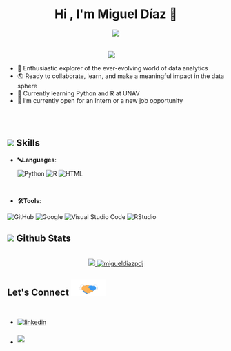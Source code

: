 <h1 align="center"> <b>Hi , I'm Miguel Díaz 👋</b> </h1>
<!--  -->
<p align="center">
  <a href="https://github.com/DenverCoder1/readme-typing-svg"><img src="https://readme-typing-svg.herokuapp.com?font=Time+New+Roman&color=cyan&size=25&center=true&vCenter=true&width=600&height=100&lines=Unlocking+data's+hidden+stories;BBA+student+by+day,+Data+Analysist+by+night;Weaving+insights+from+the+digital+realm"></a>
</p>

<br>
<picture>
  <img src="https://static.vecteezy.com/system/resources/previews/007/559/606/original/a-children-learning-coding-or-computer-programming-flat-illustration-coding-for-kids-basic-computer-programing-can-be-used-for-web-landing-page-social-media-promotion-etc-vector.jpg" align="right" width="270px">
</picture>


<br>

- 🌝 Enthusiastic explorer of the ever-evolving world of data analytics
- 🌎 Ready to collaborate, learn, and make a meaningful impact in the data sphere
- 🔭 Currently learning Python and R at UNAV
- 📖 I’m currently open for an Intern or a new job opportunity

<br><br>

## <img src="https://media2.giphy.com/media/QssGEmpkyEOhBCb7e1/giphy.gif?cid=ecf05e47a0n3gi1bfqntqmob8g9aid1oyj2wr3ds3mg700bl&rid=giphy.gif" width ="25"><b> Skills</b>

<p align="center">

- **🔤Languages**:

    ![Python](https://img.shields.io/badge/Python%20-%2314354C.svg?style=for-the-badge&logo=python&logoColor=white)
    ![R](https://img.shields.io/badge/R%20-%2769a84f.svg?style=for-the-badge&logo=r&logoColor=white)
    ![HTML](https://img.shields.io/badge/HTML%20-%23E34F26.svg?style=for-the-badge&logo=html5&logoColor=white)
<br>   

- **🛠️Tools**:

![GitHub](https://img.shields.io/badge/github-%23121011.svg?style=for-the-badge&logo=github&logoColor=white)
![Google](https://img.shields.io/badge/google-%234285F4.svg?style=for-the-badge&logo=google&logoColor=white)
![Visual Studio Code](https://img.shields.io/badge/Visual%20Studio%20Code-0078d7.svg?style=for-the-badge&logo=visual-studio-code&logoColor=white)
![RStudio](https://img.shields.io/badge/RStudio-%2345a4e5.svg?style=for-the-badge&logo=rstudio&logoColor=white)

## <img src="https://media.giphy.com/media/iY8CRBdQXODJSCERIr/giphy.gif" width="35"><b> Github Stats </b>
<br>

<div align="center">

<a href="https://github.com/migueldiazpdj/">
  <img src="https://github-readme-stats.vercel.app/api?username=migueldiazpdj&include_all_commits=true&count_private=true&show_icons=true&line_height=20&title_color=7A7ADB&icon_color=2234AE&text_color=D3D3D3&bg_color=0,000000,130F40" width="450"/>
  <img src="https://github-readme-stats.vercel.app/api/top-langs?username=migueldiazpdj&show_icons=true&locale=en&layout=compact&line_height=20&title_color=7A7ADB&icon_color=2234AE&text_color=D3D3D3&bg_color=0,000000,130F40" width="375"  alt="migueldiazpdj"/>

</a>
</div>

## <b> Let's Connect </b><img src="https://github.com/0xAbdulKhalid/0xAbdulKhalid/raw/main/assets/mdImages/handshake.gif" width ="80">
<br>
<div align='left'>

<ul>

<li>
  <a href="https://www.linkedin.com/in/migueldiazperezdejuan/" target="_blank">
    <img src="https://img.shields.io/badge/linkedin:%20migueldiazperezdejuan-%2300acee.svg?color=405DE6&style=for-the-badge&logo=linkedin&logoColor=white" alt="linkedin" style="margin-bottom: 5px;"/>
  </a>
</li>

<br>

<li>
<a href="mailto:migueldiazperezdejuan@gmail.com" target="_blank">
<img src="https://img.shields.io/badge/gmail:  migueldiazperezdejuan-%23EA4335.svg?style=for-the-badge&logo=gmail&logoColor=white" t=mail style="margin-bottom: 5px;" />
</a>
</li>
	
</ul>
</div>

<div align='center'>

